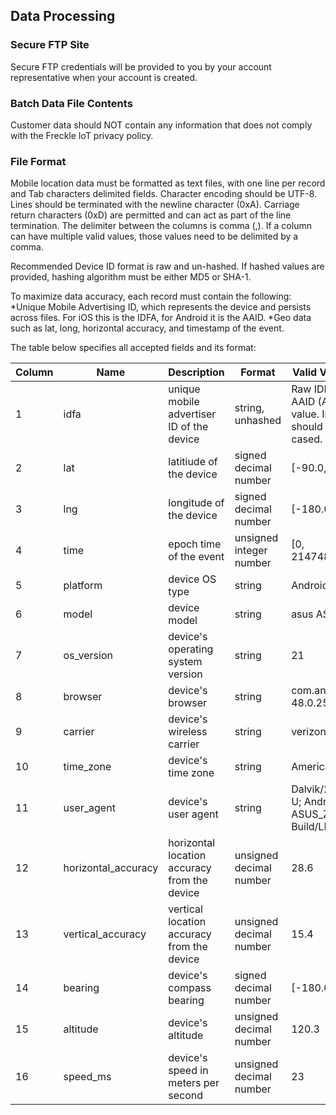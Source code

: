 ## Data Processing

### Secure FTP Site
Secure FTP credentials will be provided to you by your account representative when your account is created.

### Batch Data File Contents
Customer data should NOT contain any information that does not comply with the Freckle IoT privacy policy.

### File Format
Mobile location data must be formatted as text files, with one line per record and Tab characters delimited fields. Character encoding should be UTF-8. Lines should be terminated with the newline character (0xA). Carriage return characters (0xD) are permitted and can act as part of the line termination.
The delimiter between the columns is comma (,). If a column can have multiple valid values, those values need to be delimited by a comma.

Recommended Device ID format is raw and un-hashed. If hashed values are provided, hashing algorithm must be either MD5 or SHA-1.

To maximize data accuracy, each record must contain the following:
*Unique Mobile Advertising ID, which represents the device and persists across files. For iOS this is the IDFA, for Android it is the AAID.
*Geo data such as lat, long, horizontal accuracy, and timestamp of the event.

The table below specifies all accepted fields and its format:


|Column|Name|Description|Format|Valid Values/Range|Example|Mandatory|
|---|---|---|---|---|---|---|
1|idfa|unique mobile advertiser ID of the device|string, unhashed|Raw IDFA (iOS) or AAID (Android) value. Input string should be lower cased.|d0798276-abb4-4250-ac08-bb4b2b36ec4e|*
2|lat|latitiude of the device|signed decimal number|[-90.0, 90.0]|43.8772796|*
3|lng|longitude of the device|signed decimal number|[-180.0, 180.0]|-79.0464828|*
4|time|epoch time of the event|unsigned integer number|[0, 2147483647000]|1455596905979|*
5|platform|device OS type|string|Android, iOS|android, ios
6|model|device model|string|asus ASUS_Z00TD
7|os_version|device's operating system version|string|21
8|browser|device's browser|string|com.android.chrome 48.0.2564.95
9|carrier|device's wireless carrier|string|verizon
10|time_zone|device's time zone|string|America/Toronto
11|user_agent|device's user agent|string|Dalvik/2.1.0 (Linux; U; Android 5.0.2; ASUS_Z00TD Build/LRX22G)
12|horizontal_accuracy|horizontal location accuracy from the device|unsigned decimal number|28.6
13|vertical_accuracy|vertical location accuracy from the device|unsigned decimal number|15.4
14|bearing|device's compass bearing|signed decimal number|[-180.0, 180.0]|90
15|altitude|device's altitude |unsigned decimal number|120.3
16|speed_ms|device's speed in meters per second|unsigned decimal number |23

